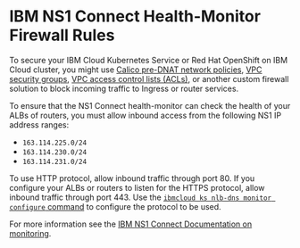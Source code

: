 # IBM NS1 Connect Health-Monitor Firewall Rules

To secure your IBM Cloud Kubernetes Service or Red Hat OpenShift on IBM Cloud cluster, you might use [Calico pre-DNAT network policies](https://cloud.ibm.com/docs/containers?topic=containers-network_policies), [VPC security groups](https://cloud.ibm.com/docs/containers?topic=containers-vpc-network-policy#security_groups), [VPC access control lists (ACLs)](https://cloud.ibm.com/docs/containers?topic=containers-vpc-network-policy#acls), or another custom firewall solution to block incoming traffic to Ingress or router services.

To ensure that the NS1 Connect health-monitor can check the health of your ALBs of routers, you must allow inbound access from the following NS1 IP address ranges:

 - `163.114.225.0/24`
 - `163.114.230.0/24`
 - `163.114.231.0/24`

To use HTTP protocol, allow inbound traffic through port 80. If you configure your ALBs or routers to listen for the HTTPS protocol, allow inbound traffic through port 443. Use the [`ibmcloud ks nlb-dns monitor configure` command](https://cloud.ibm.com/docs/containers?topic=containers-cli-plugin-kubernetes-service-cli#cs_nlb-dns-monitor-configure) to configure the protocol to be used.

For more information see the [IBM NS1 Connect Documentation on monitoring](https://www.ibm.com/docs/en/ns1-connect?topic=monitoring).
